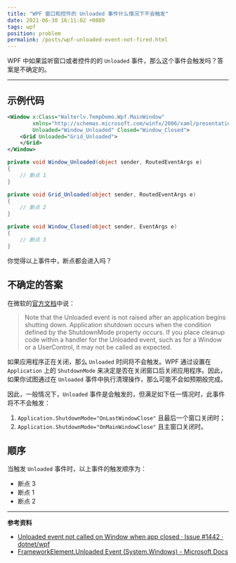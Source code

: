 ```yaml
---
title: "WPF 窗口和控件的 Unloaded 事件什么情况下不会触发"
date: 2021-06-30 16:11:02 +0800
tags: wpf
position: problem
permalink: /posts/wpf-unloaded-event-not-fired.html
---
```


WPF 中如果监听窗口或者控件的的 `Unloaded` 事件，那么这个事件会触发吗？答案是不确定的。

---

<div id="toc"></div>

## 示例代码

```xml
<Window x:Class="Walterlv.TempDemo.Wpf.MainWindow"
        xmlns="http://schemas.microsoft.com/winfx/2006/xaml/presentation"
        Unloaded="Window_Unloaded" Closed="Window_Closed">
    <Grid Unloaded="Grid_Unloaded">
    </Grid>
</Window>
```

```csharp
private void Window_Unloaded(object sender, RoutedEventArgs e)
{
    // 断点 1
}

private void Grid_Unloaded(object sender, RoutedEventArgs e)
{
    // 断点 2
}

private void Window_Closed(object sender, EventArgs e)
{
    // 断点 3
}
```

你觉得以上事件中，断点都会进入吗？

## 不确定的答案

在微软的[官方文档](https://docs.microsoft.com/en-us/dotnet/api/system.windows.frameworkelement.unloaded)中说：

> Note that the Unloaded event is not raised after an application begins shutting down. Application shutdown occurs when the condition defined by the ShutdownMode property occurs. If you place cleanup code within a handler for the Unloaded event, such as for a Window or a UserControl, it may not be called as expected.

如果应用程序正在关闭，那么 `Unloaded` 时间将不会触发。WPF 通过设置在 `Application` 上的 `ShutdownMode` 来决定是否在关闭窗口后关闭应用程序。因此，如果你试图通过在 `Unloaded` 事件中执行清理操作，那么可能不会如预期般完成。

因此，一般情况下，`Unloaded` 事件是会触发的，但满足如下任一情况时，此事件将不不会触发：

1. `Application.ShutdownMode="OnLastWindowClose"` 且最后一个窗口关闭时；
2. `Application.ShutdownMode="OnMainWindowClose"` 且主窗口关闭时。

## 顺序

当触发 `Unloaded` 事件时，以上事件的触发顺序为：

- 断点 3
- 断点 1
- 断点 2

---

**参考资料**

- [Unloaded event not called on Window when app closed · Issue #1442 · dotnet/wpf](https://github.com/dotnet/wpf/issues/1442)
- [FrameworkElement.Unloaded Event (System.Windows) - Microsoft Docs](https://docs.microsoft.com/en-us/dotnet/api/system.windows.frameworkelement.unloaded)

